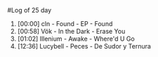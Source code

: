 #Log of 25 day

1. [00:00] cln - Found - EP - Found
1. [00:58] Vök - In the Dark - Erase You
1. [01:02] Illenium - Awake - Where'd U Go
1. [12:36] Lucybell - Peces - De Sudor y Ternura
